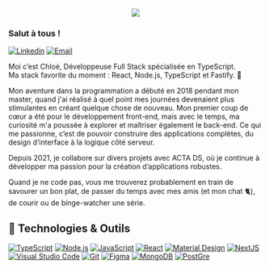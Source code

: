 
<h1 align="center">
  <a href="https://git.io/typing-svg">
    <img src="https://readme-typing-svg.demolab.com?font=Fira+Code&pause=1000&color=FFFE7AFF&center=true&size=22&lines=Hey+%F0%9F%91%8B+Je+suis+Chlo%C3%A9++!+;Ravie+de+vous+rencontrer+%F0%9F%91%A9%F0%9F%8F%BB%E2%80%8D%F0%9F%92%BB">
  </a>
</h1>

### Salut à tous ! 
[![Linkedin](https://img.shields.io/badge/LinkedIn-0B65C2?style=flat-square&logo=linkedin&logoColor=white)](https://www.linkedin.com/in/chloernlt/)
[![Email](https://img.shields.io/badge/Email-EA4335?style=flat-square&logo=gmail&logoColor=white)](mailto:renaultchloe7@gmail.com)
  
Moi c’est Chloé, Développeuse Full Stack spécialisée en TypeScript.  
Ma stack favorite du moment : React, Node.js, TypeScript et Fastify. 🚀 




Mon aventure dans la programmation a débuté en 2018 pendant mon master, quand j'ai réalisé à quel point mes journées devenaient plus stimulantes en créant quelque chose de nouveau. Mon premier coup de cœur a été pour le développement front-end, mais avec le temps, ma curiosité m'a poussée à explorer et maîtriser également le back-end. Ce qui me passionne, c’est de pouvoir construire des applications complètes, du design d’interface à la logique côté serveur.

Depuis 2021, je collabore sur divers projets avec ACTA DS, où je continue à développer ma passion pour la création d’applications robustes.

Quand je ne code pas, vous me trouverez probablement en train de savourer un bon plat, de passer du temps avec mes amis (et mon chat 🐈), de courir ou de binge-watcher une série.

## 🔧 Technologies & Outils
<a href="https://github.com/search?q=user%3ADenverCoder1+language%3AtypeScript"><img alt="TypeScript" src="https://img.shields.io/badge/TypeScript-007ACC.svg?logo=typescript&logoColor=white"></a>
<a href="https://github.com/search?q=user%3ADenverCoder1+language%3Ajavascript"><img alt="Node.js" src="https://img.shields.io/badge/Node.js-43853D.svg?logo=node.js&logoColor=white"></a>
<a href="https://github.com/search?q=user%3ADenverCoder1+language%3Ajavascript"><img alt="JavaScript" src="https://img.shields.io/badge/JavaScript-F7DF1E.svg?logo=javascript&logoColor=black"></a>
<a href="#"><img alt="React" src="https://img.shields.io/badge/React-20232a.svg?logo=react&logoColor=%2361DAFB"></a>
<a href="#"><img alt="Material Design" src="https://img.shields.io/badge/Material%20Design-0081CB.svg?logo=material-design&logoColor=white"></a>
<a href="#"><img alt="NextJS" src="https://img.shields.io/badge/Next.js-f7f7f7?style=flastic&logo=Next.js&logoColor=000000"></a>
<a href="#"><img alt="Visual Studio Code" src="https://img.shields.io/badge/Visual%20Studio%20Code-0078d7.svg?logo=visual-studio-code&logoColor=white"></a>
<a href="#"><img alt="Git" src="https://img.shields.io/badge/Git-F05033.svg?logo=git&logoColor=white"></a>
<a href="#"><img alt="Figma" src="https://img.shields.io/badge/Figma-f7f7f7?style=flastic&logo=Figma&logoColor=F24E1E"></a>
<a href="#"><img alt="MongoDB" src="https://img.shields.io/badge/MongoDB-F7F7F7?style=flat-square&logo=mongodb&logoColor=49A248"></a>
<a href="#"><img alt="PostGre" src="https://img.shields.io/badge/PostgreSQL-31658D?style=flastic&logo=PostgreSQL&logoColor=white"></a>
      
     
